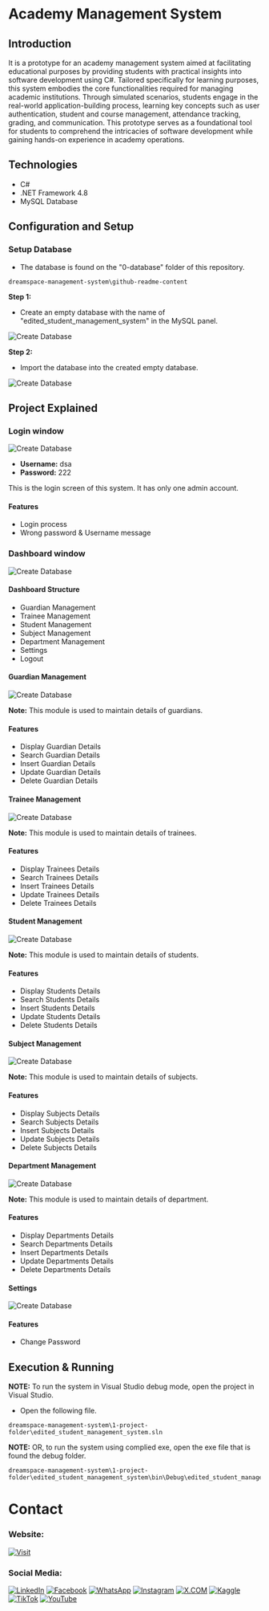 # Academy Management System

## Introduction

It is a prototype for an academy management system aimed at facilitating educational purposes by providing students with practical insights into software development using C#. Tailored specifically for learning purposes, this system embodies the core functionalities required for managing academic institutions. Through simulated scenarios, students engage in the real-world application-building process, learning key concepts such as user authentication, student and course management, attendance tracking, grading, and communication. This prototype serves as a foundational tool for students to comprehend the intricacies of software development while gaining hands-on experience in academy operations.

## Technologies

- C#
- .NET Framework 4.8
- MySQL Database

## Configuration and Setup

### Setup Database

- The database is found on the "0-database" folder of this repository.

```
dreamspace-management-system\github-readme-content
```  


**Step 1:**
-  Create an empty database with the name of "edited_student_management_system" in the MySQL panel.


![Create Database](github-readme-content/create-database.jpg)


**Step 2:**
-  Import the database into the created empty database.

![Create Database](github-readme-content/import-database.jpg)



## Project Explained

### Login window

![Create Database](github-readme-content/login-page.jpg)


- **Username:** dsa
- **Password:** 222

This is the login screen of this system. It has only one admin account.


#### Features
- Login process
- Wrong password & Username message


### Dashboard window

![Create Database](github-readme-content/dashboard.jpg)

#### Dashboard Structure

- Guardian Management
- Trainee Management
- Student Management
- Subject Management
- Department Management
- Settings
- Logout

#### Guardian Management

![Create Database](github-readme-content/gurdian-management.jpg)

**Note:** This module is used to maintain details of guardians.

#### Features
- Display Guardian Details
- Search Guardian Details
- Insert Guardian Details
- Update Guardian Details
- Delete Guardian Details


#### Trainee Management

![Create Database](github-readme-content/trainee-management.jpg)

**Note:** This module is used to maintain details of trainees.

#### Features
- Display Trainees Details
- Search Trainees Details
- Insert Trainees Details
- Update Trainees Details
- Delete Trainees Details


#### Student Management

![Create Database](github-readme-content/student-management.jpg)

**Note:** This module is used to maintain details of students.

#### Features
- Display Students Details
- Search Students Details
- Insert Students Details
- Update Students Details
- Delete Students Details


#### Subject Management

![Create Database](github-readme-content/subject-management.jpg)

**Note:** This module is used to maintain details of subjects.

#### Features
- Display Subjects Details
- Search Subjects Details
- Insert Subjects Details
- Update Subjects Details
- Delete Subjects Details


#### Department Management

![Create Database](github-readme-content/department-management.jpg)

**Note:** This module is used to maintain details of department.

#### Features
- Display Departments Details
- Search Departments Details
- Insert Departments Details
- Update Departments Details
- Delete Departments Details

#### Settings

![Create Database](github-readme-content/settings.jpg)


#### Features
- Change Password

## Execution & Running

**NOTE:** To run the system in Visual Studio debug mode, open the project in Visual Studio.

- Open the following file.

```
dreamspace-management-system\1-project-folder\edited_student_management_system.sln
```

**NOTE:** OR, to run the system using complied exe, open the exe file that is found the debug folder.

```
dreamspace-management-system\1-project-folder\edited_student_management_system\bin\Debug\edited_student_management_system.exe
```


# Contact

### Website: 

[![Visit](https://img.shields.io/badge/Visit%3A%20www.gunarakulan.info-%23E01E5A?style=flat&logo=realm&logoColor=white)](https://www.gunarakulan.info)

### Social Media:

[![LinkedIn](https://img.shields.io/badge/-LinkedIn-0A66C2?style=for-the-badge&logo=linkedin&logoColor=white)](https://www.linkedin.com/in/gunarakulangunaretnam)
[![Facebook](https://img.shields.io/badge/-Facebook-196dcc?style=for-the-badge&logo=facebook&logoColor=white)](https://www.facebook.com/gunarakulangunaretnam)
[![WhatsApp](https://img.shields.io/badge/-WhatsApp-07a647?style=for-the-badge&logo=whatsapp&logoColor=white)](https://wa.me/94740001141?text=WhatsApp%3A%20%2B9740001141)
[![Instagram](https://img.shields.io/badge/-Instagram-bd3651?style=for-the-badge&logo=instagram&logoColor=white)](https://www.instagram.com/gunarakulangunaretnam)
[![X.COM](https://img.shields.io/badge/-X.COM-0066ff?style=for-the-badge&logo=x&logoColor=white)](https://x.com/gunarakulangr)
[![Kaggle](https://img.shields.io/badge/-Kaggle-3295bd?style=for-the-badge&logo=kaggle&logoColor=white)](https://www.kaggle.com/gunarakulangr)
[![TikTok](https://img.shields.io/badge/-TikTok-579ea3?style=for-the-badge&logo=tiktok&logoColor=white)](https://www.tiktok.com/@gunarakulangunaretnam)
[![YouTube](https://img.shields.io/badge/-YouTube-a82121?style=for-the-badge&logo=youtube&logoColor=white)](https://www.youtube.com/channel/UCjMOdgHFAjAdBKiqV8y2Tww)

